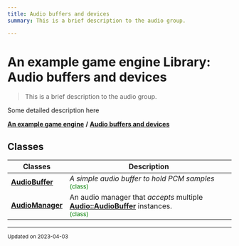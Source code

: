 ```yaml
---
title: Audio buffers and devices
summary: This is a brief description to the audio group. 

---
```


# An example game engine Library: Audio buffers and devices

> This is a brief description to the audio group. 




Some detailed description here 

**[An example game engine](/libraries/group__Engine.md)** **/** 
**[Audio buffers and devices](/libraries/group__Audio.md)**

## Classes

| Classes        | Description    |
| -------------- | -------------- |
| **[AudioBuffer](/classes/classEngine_1_1Audio_1_1AudioBuffer.md)** | _A simple audio buffer to hold PCM samples_<br> <sup><span style="color:green">(class)</span></sup> |
| **[AudioManager](/classes/classEngine_1_1Audio_1_1AudioManager.md)** | An audio manager that _accepts_ multiple **[Audio::AudioBuffer](/classes/classEngine_1_1Audio_1_1AudioBuffer.md)** instances. <br> <sup><span style="color:green">(class)</span></sup> |








-------------------------------

<sub>Updated on 2023-04-03</sub>